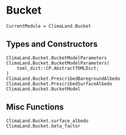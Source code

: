 # Bucket

```@meta
CurrentModule = ClimaLand.Bucket
```
## Types and Constructors

```@docs
ClimaLand.Bucket.BucketModelParameters
ClimaLand.Bucket.BucketModelParameters(
    toml_dict::CP.AbstractTOMLDict;
)
ClimaLand.Bucket.PrescribedBaregroundAlbedo
ClimaLand.Bucket.PrescribedSurfaceAlbedo
ClimaLand.Bucket.BucketModel
```

## Misc Functions

```@docs
ClimaLand.Bucket.surface_albedo
ClimaLand.Bucket.beta_factor
```

